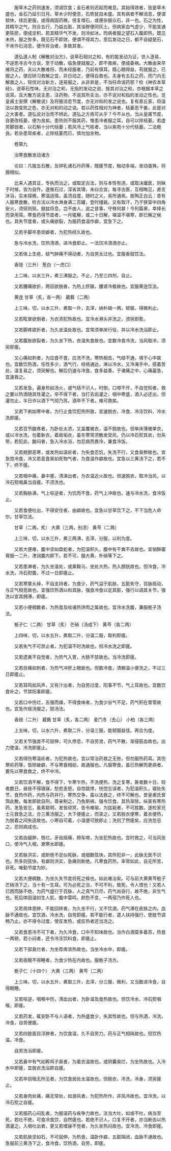 <!-- { "loadSidebar": true } -->
　　服草木之药则速发，须调饮食；金石者则迟起而难息。其始得效者，皆是草木盛也，金石乃延引日月。草木少时便息，石势犹自未盛。其有病者不解消息，便谓顿休，续后更服，或得病固药微，倍复增石，或便杂服众石，非一也。石之为性，其精华之气，则合五行，乃益五脏，其浊秽便同灰土。但病家血气虚少，不能宣通更陈瘀，便成坚积。若其精华气不发，则冷如冰。而病者服之望石入腹即热，既见未热，服之弥多。既见石不即效，便谓不得其力，至后发动之日，都不自疑是石，不肯作石消息，便作异治者，多致其害。

　　道弘道人制《解散对治方》，说草石相对之和，有的能发动为证，世人逐易，不逆思寻古今方说，至于动散，临急便就服之，即不救疾，便成委祸。大散由来早难将之药，夫以大散难将，而未经服者，乃前有慎耳。既心期得益，苟就服之，已服之人，便应研习救解之宜，异日动之，便得自救也。夫身有五石之药，而门内无解救之人，轻信对治新方，逐易服之，从非弃是，不当枉命误药邪？检《神农本草经》，说草石性味，无对治之和，无指的发动之说，按其对治之和，亦根据本草之说耳。且大散方说主患，注药物，不说其所主治，亦不说对和指的发动之性也。览皇甫士安撰《解散说》及将服消息节度，亦无对和的发之说也。复有禀丘家，将温法以救变败之色，亦无对和的动之说。若以药性相对为神者，栝蒌恶干姜，此是对之大害者。道弘说对治而不辨此，道弘之方焉可从乎？今不从也。当从皇甫节度，自更改栝蒌，便为良矣。患热则不服其药，惟患冷者服之耳，自可以除栝蒌。若虚劳脚弱者，以石斛十分代栝蒌；若风冷上气咳者，当以紫苑十分代栝蒌。二法极良。若杂患常疾者，止除栝蒌而已，慎勿加余物。

　　卷第九

　　治寒食散发动诸方

　　论曰：凡服五石散，及钟乳诸石丹药等，既瘥节度，触动多端，发动虽殊，将摄相似。

　　比来人遇其证，专执而治之，或取定古法，则与本性有违，或取决庸医，则昧于时候，皆为自忤。遂推石过，深省其理，未曰合宜。每寻古医，互相晦见，直言沐浴，实未探微，寒温适情，盖须自度，随时之义，易所通焉。故陶正白云：昔有人服寒食散，检古法以冷水淋身满二百罐，登时缰毙。又有取汗，乃于狭室中四角安火，须臾则殒。据兹将息。岂不由人，追之昔事，守株何甚！今列篇章，幸择长而录用耳。寒食药得节度者，一月辄解，或二十日解，堪温不堪寒，即已解之候也。其失节度者，或头痛欲裂，为服药食温作癖，宜急下之。

　　又若手脚卒患顽癖者，为犯热经久故也。

　　急与冷水洗，饮热清酒，进冷食即止。一法饮冷清酒亦止。

　　又若体上生疮，结气肿痛不得动者，为自劳太过也。宜服香豉饮法。

　　香豉（三升） 葱白（一虎口）

　　上二味，以水三升，煮三沸服之。不止，乃至三四剂，自止。

　　又若腰痛欲折，两目欲脱者，为热上肝膈，腰肾冷极故也。宜服黄连饮法。

　　黄连 甘草（炙，各一两） 葳蕤（二两）

　　上三味，切，以水三升，煮取一升，去滓，纳朴硝一两，顿服，得微利止。

　　又若眩冒欲倒者，为衣浓犯热故也。宜冷水淋头并洗之，须臾即愈。

　　又若脚疼欲折者，为久坐温处故也。宜常须单床行役，并以冷水洗浴即止。

　　又若腹胀欲裂者，为久坐下热，衣温失食故也。宜数冷食冷洗，当风取冷，须臾即瘥。

　　又心痛如刺者，为应食不食，应洗不洗，寒热相击，气结不通，填于心中故也。宜数饮热酒，任性多少，酒气行，经络通达，淋以冷水，又冷淹手中，搭着苦处，温复易之，须臾解也。解后仍速与冷食，食多益善。于诸痛之中，心痛最急，宜速救之。

　　又若发急，遍身热如汤火，或气结不识人，时倒，口噤不开，不自觉知者，救之要以热酒随其性灌之。卒不得下者，当打去齿灌之，咽中寒盛，酒入必还出，但灌勿止，半日许以酒下气彻乃苏。酒卒不下者。难可救矣。

　　又若下痢如寒中者，为行止食饮犯热所致，宜速脱衣，冷食、冷冻饮料、冷水洗即瘥。

　　又若百节酸疼者，为卧处太浓，又盖覆被衣，温不脱故也。但单床薄被单衣，或以冷水洗，勿着新衣，着故垢衣，虽冬寒常须散发受风，仍以冷石熨其衣，勿系带，若犯此，酸闷者，急入冷水浴，勿忍病而畏冷，兼食冷饭。

　　又若兢颤恶寒，或发热如温疟者，为失食忍饥，失洗不行，又食臭秽故也。宜急饱冷食，冷又若恶食臭如死物气者，为食温作癖故也。宜急以三黄汤下之，若不下，终不瘥。

　　又若咽中痛，鼻中塞，清涕出者，为衣温近火故也。但速脱衣，取冷当风，以冷石熨咽鼻当自瘥。不须洗也。

　　又若胸胁满，气上呕逆者，为饥而不食，药气上冲故也。速与冷水洗，食冷饭止。

　　又若食便吐出，不得安住者，由癖故也。宜急以甘草饮下之，不下当危人命尔。甘草饮法。

　　甘草（二两，炙） 大黄（三两，别渍） 黄芩（二两）

　　上三味，切，以水三升，煮三两沸，去滓，分服，以利为度。

　　又若大便难，腹中坚如盘蛇者，为犯温积久，腹中有干粪不去故也。宜销酥蜜膏服一二升，津润腹内即下。若不可，服大黄、朴硝等下之。

　　又若患淋者，为久坐温处，或乘鞍马，坐处大热，热入膀胱故也。但冷食，冷水洗，冷石熨腹，不过一日即瘥止。

　　又若寒栗头掉，不自支持者，为食少，药气溢于肌肤，五脏失守，百脉摇动，与正气相竞故也。宜强饮热酒以和其脉，强食冷食以定其脏，强行以调其关节，强洗以宣其拥滞，即瘥。

　　又若小便稠数者，为热食及啖诸热饼肉之属故也。宜冷水洗腹，兼服栀子汤法。

　　栀子仁（二两） 甘草（炙） 芒硝（汤成下） 黄芩（各二两）

　　上四味，切，以水五升，煮取二升，分温二服，取利即瘥。

　　又若失气不可禁止者，为犯温不时洗故也。但冷水洗之即瘥。

　　又若遗粪不自觉者，为热气入胃，大肠不禁故也。当冷洗即瘥。

　　又若目痛如刺者，为热气冲肝上眼故也。但数冷食，清朝温小便洗之，不过三日即瘥止。

　　又若耳鸣如风声，又有汁出者，为自劳过度，阳事不节，气上耳故也。宜数饮食补之，节禁阳事即瘥。

　　又若口中伤烂，舌强而燥，不得食味者，为食少谷气不足，药气积在胃管故也。宜急作豉汤服之，豉汤法。

　　香豉（二升） 葳蕤 甘草（炙，各二两） 麦门冬（去心） 小柏（各三两）

　　上五味，切，以水六升，煮取二升，分温三服，能顿服益佳。再合为度。

　　又若关节强直不可屈伸，可久停息，不自劳泄，药气不散，渐侵筋血故也。出力使温，冷洗即瘥止。

　　又若得伤寒温疟者，为犯热故也，宜以常治药救之无咎，但勿服热药耳。其伤寒疟药等，皆除破癖，不与寒食相妨，故通服也。凡服寒食，虽已热解而更病者，要先以寒食救之，终不中冷。

　　又若饮酒不解，食不得下，乍寒乍热，不洗便热，洗之复寒，甚者数十日，轻者数日，昼夜不得寝寐，愁悲恚怒，自惊跳悸，恍惚忘误者，为犯温积久，寝处失节，食热作药，内热与药并行，寒热交争，虽以法救之，终不可解也。昔皇甫氏曾饵此散，每发即欲自刑，尊亲制之，乃免斯祸，强令饮食，其热渐除。纵家有寒热药，发急皆忘，虽素聪明，发皆顽冥，告令难喻，为兹毙者，不可胜数。遂检家兄士元救急之法，合三黄汤服之，大下便瘥止，而录之。又若脱衣便寒，着衣便热，为脱着之间失适故也。小寒自可着，小温便可脱即止；洗则了然瘥矣，应洗忽忌之，忍则病成也。

　　又若齿龈肿，唇烂，牙齿摇痛，颊车噤，为坐犯热故也。宜时救之，可当风张口，使冷气入咽，漱寒水即瘥。

　　又若脉洪实，或断绝不足似死脉，或细数弦快，其所犯非一，此脉无医不识也。热多则弦快，有癖则洪实，急痛则断绝。凡寒食药热，率常如此，自无所苦，非死。唯勤节度为妙。

　　又若大便稠数，为坐久失节度将死之候也。如此难治矣。可与前大黄黄芩栀子芒硝汤下之，当十有一生耳。可为必死之治，不可不利，致死，令人恨也！又若人已困而脉不绝，为药气盛行于百脉，人之真气已尽，药气尚自行，故不绝，非生气也。死后体因温如生人肌，腹中雷鸣，颜色不变，一两宿乃作死人也。

　　又若周体患肿，不能回转者，为久坐不行，又不饮酒，药气滞在皮肤之内，血脉不通故也。宜饮酒，冷水洗，自劳即瘥。若不能行者，遣人扶持强行，使肢节调畅乃止。亦不得令过度，使反发热，或反热者还当洗之。

　　又若食患冷不可下者，为久冷食，口中不知味故也。当作白酒糜多着苏，热食一两顿，若小闷者，还令冷冻饮料食，即瘥止。

　　又若下部臭烂者，为坐荐席浓热故也。当坐冷水中，即瘥。

　　又若夜眠不得睡者，为食少热在内故也。服栀子汤方。

　　栀子仁（十四个） 大黄（三两） 黄芩（二两）

　　上三味，切，以水五升，煮取三升，去滓，分三服，微利，又当数进冷食，自得眠睡。

　　又若呕逆，咽喉中伤，清血出者，为卧温及食热故也。但饮冷水、冷石熨咽喉，即瘥。

　　又若药发，辄安卧不与人语者，为热盛食少，失其性故也。但与热酒，冷洗，冷食，自劳便瘥。

　　又若四肢面目浮肿者，为饮食温，久不自劳力。药与正气相隔故也。但饮热温。冷食。

　　自劳洗浴即瘥。

　　又若鼻中有气如孵鸡子臭者，为着衣温故也。或阴囊臭烂，为坐热故也。入冷水中即瘥，宜脱衣洗浴即自瘥。

　　又若卒目暗无所见者，为饮食居处太温故也。但脱衣，冷洗，冷身，须臾瘥止。

　　又若身肉处痛，痛无常处，如游风者，为犯热所作，非风冷故也。宜冷洗，以冷石熨之自瘥。

　　又若服药心闷乱者，为服温药与疾争力故也，法当大吐，如或不吐，病当至死，若吐不绝，可食冷食饮，自然瘥也。若绝不识人，口复不开者，亦当断齿以热酒灌之。入咽吐出者，更又若嗜寐不觉者，为久坐热闷故也。宜冷洗、冷食即瘥。

　　又若肌肤坚如石，不可屈伸，为热食，温卧作癖，五脏隔闭，血脉不通故也。急服前三黄汤下之，食冷食，饮热酒，自劳，即瘥。

